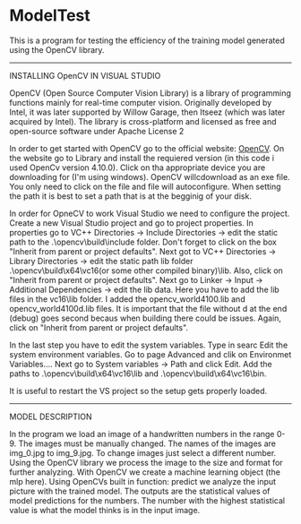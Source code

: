 # ModelTest

This is a program for testing the efficiency of the training model generated using the OpenCV library.

---

INSTALLING OpenCV IN VISUAL STUDIO

OpenCV (Open Source Computer Vision Library) is a library of programming functions mainly for real-time computer vision.
Originally developed by Intel, it was later supported by Willow Garage, then Itseez (which was later acquired by Intel).
The library is cross-platform and licensed as free and open-source software under Apache License 2

In order to get started with OpenCV go to the official website: [OpenCV](https://opencv.org/).
On the website go to Library and install the requiered version (in this code i used OpenCv version 4.10.0).
Click on tha appropriate device you are downloading for (I'm using windows).
OpenCV willcdownload as an exe file. You only need to click on the file and file will autoconfigure.
When setting the path it is best to set a path that is at the begginig of your disk.

In order for OpneCV to work Visual Studio we need to configure the project. Create a new Visual Studio project and go to project properties.
In properties go to VC++ Directories -> Include Directories -> edit the static path to the .\opencv\build\include folder. Don't forget
to click on the box "Inherit from parent or project defaults". Next got to VC++ Directories -> Library Directories -> edit the static path lib folder
.\opencv\build\x64\vc16(or some other compiled binary)\lib. Also, click on "Inherit from parent or project defaults". Next go to
Linker -> Input -> Additional Dependencies -> edit the lib data. Here you have to add the lib files in the vc16\lib folder.
I added the opencv_world4100.lib and opencv_world4100d.lib files. It is important that the file without d at the end (debug) goes second becaus
when building there could be issues. Again, click on "Inherit from parent or project defaults".

In the last step you have to edit the system variables. Type in searc Edit the system environment variables. Go to page Advanced and clik on
Environmet Variables.... Next go to System variables -> Path and click Edit. Add the paths to .\opencv\build\x64\vc16\lib and
.\opencv\build\x64\vc16\bin.

It is useful to restart the VS project so the setup gets properly loaded.

---

MODEL DESCRIPTION

In the program we load an image of a handwritten numbers in the range 0-9. The images must be manually changed. The names of the images are img_0.jpg to img_9.jpg.
To change images just select a different number. Using the OpenCV library we process the image to the size and format for further analyzing.
With OpenCV we create a machine learning object (the mlp here). Using OpenCVs built in function: predict we analyze the input picture with the trained model. The outputs are the
statistical values of model predictions for the numbers. The number with the highest statistical value is what the model thinks is in the input image.
